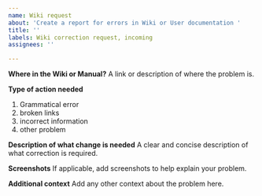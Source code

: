 ```yaml
---
name: Wiki request
about: 'Create a report for errors in Wiki or User documentation '
title: ''
labels: Wiki correction request, incoming
assignees: ''

---
```


**Where in the Wiki or Manual?**
A link or description of where the problem is.

**Type of action needed**
1. Grammatical error
2. broken links
3. incorrect information
4. other problem

**Description of what change is needed**
A clear and concise description of what correction is required.

**Screenshots**
If applicable, add screenshots to help explain your problem.

**Additional context**
Add any other context about the problem here.
